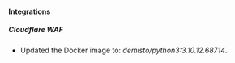 #### Integrations
##### Cloudflare WAF
- Updated the Docker image to: *demisto/python3:3.10.12.68714*.
